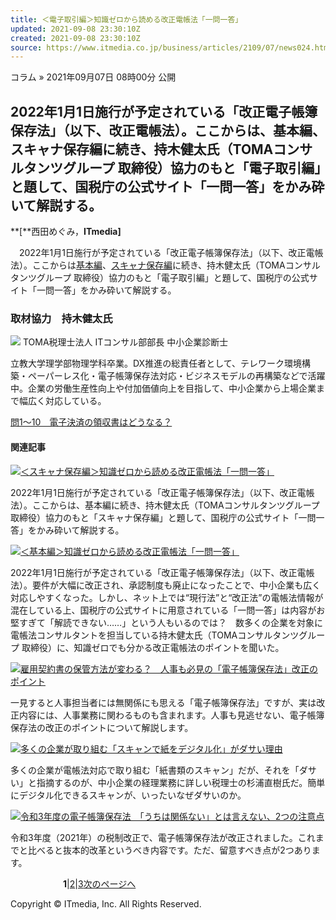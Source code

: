 ```yaml
---
title: ＜電子取引編＞知識ゼロから読める改正電帳法「一問一答」
updated: 2021-09-08 23:30:10Z
created: 2021-09-08 23:30:10Z
source: https://www.itmedia.co.jp/business/articles/2109/07/news024.html
---
```


コラム
»  2021年09月07日 08時00分 公開

## 2022年1月1日施行が予定されている「改正電子帳簿保存法」（以下、改正電帳法）。ここからは、基本編、スキャナ保存編に続き、持木健太氏（TOMAコンサルタンツグループ 取締役）協力のもと「電子取引編」と題して、国税庁の公式サイト「一問一答」をかみ砕いて解説する。

**[**西田めぐみ，**ITmedia]**

　2022年1月1日施行が予定されている「改正電子帳簿保存法」（以下、改正電帳法）。ここからは[基本編](https://www.itmedia.co.jp/business/articles/2107/20/news074.html)、[スキャナ保存編](https://www.itmedia.co.jp/business/articles/2108/18/news025.html)に続き、持木健太氏（TOMAコンサルタンツグループ 取締役）協力のもと「電子取引編」と題して、国税庁の公式サイト「一問一答」をかみ砕いて解説する。

### 取材協力　持木健太氏

![](https://image.itmedia.co.jp/business/articles/2109/07/mochiki.jpg)
TOMA税理士法人 ITコンサル部部長
中小企業診断士

立教大学理学部物理学科卒業。DX推進の総責任者として、テレワーク環境構築・ペーパーレス化・電子帳簿保存法対応・ビジネスモデルの再構築などで活躍中。企業の労働生産性向上や付加価値向上を目指して、中小企業から上場企業まで幅広く対応している。

[問1〜10　電子決済の領収書はどうなる？](https://www.itmedia.co.jp/business/articles/2109/07/news024_2.html)

#### 関連記事

[![](https://image.itmedia.co.jp/business/articles/2108/18/news025.jpg)＜スキャナ保存編＞知識ゼロから読める改正電帳法「一問一答」](https://www.itmedia.co.jp/business/articles/2108/18/news025.html)

2022年1月1日施行が予定されている「改正電子帳簿保存法」（以下、改正電帳法）。ここからは、基本編に続き、持木健太氏（TOMAコンサルタンツグループ 取締役）協力のもと「スキャナ保存編」と題して、国税庁の公式サイト「一問一答」をかみ砕いて解説する。

[![](https://image.itmedia.co.jp/business/articles/2107/20/news074.jpg)＜基本編＞知識ゼロから読める改正電帳法「一問一答」](https://www.itmedia.co.jp/business/articles/2107/20/news074.html)

2022年1月1日施行が予定されている「改正電子帳簿保存法」（以下、改正電帳法）。要件が大幅に改正され、承認制度も廃止になったことで、中小企業も広く対応しやすくなった。しかし、ネット上では“現行法”と“改正法”の電帳法情報が混在している上、国税庁の公式サイトに用意されている「一問一答」は内容がお堅すぎて「解読できない……」という人もいるのでは？　数多くの企業を対象に電帳法コンサルタントを担当している持木健太氏（TOMAコンサルタンツグループ 取締役）に、知識ゼロでも分かる改正電帳法のポイントを聞いた。

[![](https://image.itmedia.co.jp/business/articles/2108/25/news009.jpg)雇用契約書の保管方法が変わる？　人事も必見の「電子帳簿保存法」改正のポイント](https://www.itmedia.co.jp/business/articles/2108/25/news009.html)

一見すると人事担当者には無関係にも思える「電子帳簿保存法」ですが、実は改正内容には、人事業務に関わるものも含まれます。人事も見逃せない、電子帳簿保存法の改正のポイントについて解説します。

[![](https://image.itmedia.co.jp/business/articles/2107/20/news008.jpg)多くの企業が取り組む「スキャンで紙をデジタル化」がダサい理由](https://www.itmedia.co.jp/business/articles/2107/20/news008.html)

多くの企業が電帳法対応で取り組む「紙書類のスキャン」だが、それを「ダサい」と指摘するのが、中小企業の経理業務に詳しい税理士の杉浦直樹氏だ。簡単にデジタル化できるスキャンが、いったいなぜダサいのか。

[![](https://image.itmedia.co.jp/business/articles/2107/14/news016.jpg)令和3年度の電子帳簿保存法　「うちは関係ない」とは言えない、2つの注意点](https://www.itmedia.co.jp/business/articles/2107/14/news016.html)

令和3年度（2021年）の税制改正で、電子帳簿保存法が改正されました。これまでと比べると抜本的改革というべき内容です。ただ、留意すべき点が2つあります。

　　　　　　**1**|[2](https://www.itmedia.co.jp/business/articles/2109/07/news024_2.html)|[3](https://www.itmedia.co.jp/business/articles/2109/07/news024_3.html)[次のページへ](https://www.itmedia.co.jp/business/articles/2109/07/news024_2.html)

Copyright © ITmedia, Inc. All Rights Reserved.